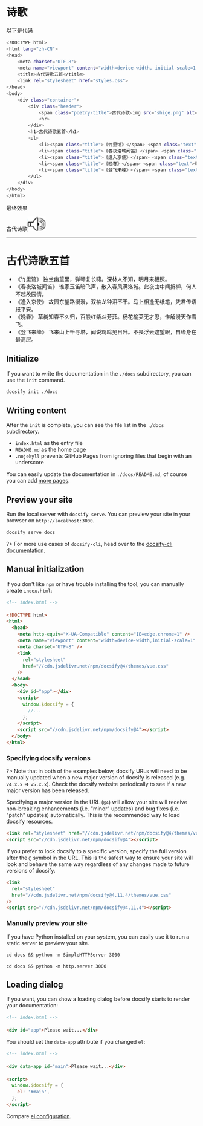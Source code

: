 # 诗歌

以下是代码
```bash
<!DOCTYPE html>
<html lang="zh-CN">
<head>
    <meta charset="UTF-8">
    <meta name="viewport" content="width=device-width, initial-scale=1.0">
    <title>古代诗歌五首</title>
    <link rel="stylesheet" href="styles.css">
</head>
<body>
    <div class="container">
        <div class="header">
            <span class="poetry-title">古代诗歌<img src="shige.png" alt=""></span>
            <hr>
        </div>
        <h1>古代诗歌五首</h1>
        <ul>
            <li><span class="title">《竹里馆》</span> <span class="text">独坐幽篁里，</span><span class="special-text">弹琴复长啸</span>。<span class="text">深林人不知，明月来相照。</span></li>
            <li><span class="title">《春夜洛城闻笛》</span> <span class="text">谁家玉笛暗飞声，</span><span class="special-text">散入春风满洛城</span>。<span class="text">此夜曲中闻折柳，何人不起故园情。</span></li>
            <li><span class="title">《逢入京使》</span> <span class="text">故园东望路漫漫，双袖龙钟泪不干。马上相逢无纸笔，凭君传语报平安。</span></li>
            <li><span class="title">《晚春》</span> <span class="text">草树知春不久归，百般红紫斗芳菲。杨花榆荚无才思，惟解漫天作雪飞。</span></li>
            <li><span class="title">《登飞来峰》</span> <span class="text">飞来山上千寻塔，闻说鸡鸣见日升。不畏浮云遮望眼，自缘身在最高层。</span></li>
        </ul>
    </div>
</body>
</html>
```
最终效果

<!DOCTYPE html>
<html lang="zh-CN">
<head>
    <meta charset="UTF-8">
    <meta name="viewport" content="width=device-width, initial-scale=1.0">
    <title>古代诗歌五首</title>
    <link rel="stylesheet" href="styles.css">
</head>
<body>
    <div class="container">
        <div class="header">
            <span class="poetry-title">古代诗歌<img src="images/shige.png" alt=""></span>
            <hr>
        </div>
        <h1>古代诗歌五首</h1>
        <ul>
            <li><span class="title">《竹里馆》</span> <span class="text">独坐幽篁里，</span><span class="special-text">弹琴复长啸</span>。<span class="text">深林人不知，明月来相照。</span></li>
            <li><span class="title">《春夜洛城闻笛》</span> <span class="text">谁家玉笛暗飞声，</span><span class="special-text">散入春风满洛城</span>。<span class="text">此夜曲中闻折柳，何人不起故园情。</span></li>
            <li><span class="title">《逢入京使》</span> <span class="text">故园东望路漫漫，双袖龙钟泪不干。马上相逢无纸笔，凭君传语报平安。</span></li>
            <li><span class="title">《晚春》</span> <span class="text">草树知春不久归，百般红紫斗芳菲。杨花榆荚无才思，惟解漫天作雪飞。</span></li>
            <li><span class="title">《登飞来峰》</span> <span class="text">飞来山上千寻塔，闻说鸡鸣见日升。不畏浮云遮望眼，自缘身在最高层。</span></li>
        </ul>
    </div>
</body>
</html>


## Initialize

If you want to write the documentation in the `./docs` subdirectory, you can use the `init` command.

```bash
docsify init ./docs
```

## Writing content

After the `init` is complete, you can see the file list in the `./docs` subdirectory.

- `index.html` as the entry file
- `README.md` as the home page
- `.nojekyll` prevents GitHub Pages from ignoring files that begin with an underscore

You can easily update the documentation in `./docs/README.md`, of course you can add [more pages](more-pages.md).

## Preview your site

Run the local server with `docsify serve`. You can preview your site in your browser on `http://localhost:3000`.

```bash
docsify serve docs
```

?> For more use cases of `docsify-cli`, head over to the [docsify-cli documentation](https://github.com/docsifyjs/docsify-cli).

## Manual initialization

If you don't like `npm` or have trouble installing the tool, you can manually create `index.html`:

```html
<!-- index.html -->

<!DOCTYPE html>
<html>
  <head>
    <meta http-equiv="X-UA-Compatible" content="IE=edge,chrome=1" />
    <meta name="viewport" content="width=device-width,initial-scale=1" />
    <meta charset="UTF-8" />
    <link
      rel="stylesheet"
      href="//cdn.jsdelivr.net/npm/docsify@4/themes/vue.css"
    />
  </head>
  <body>
    <div id="app"></div>
    <script>
      window.$docsify = {
        //...
      };
    </script>
    <script src="//cdn.jsdelivr.net/npm/docsify@4"></script>
  </body>
</html>
```

### Specifying docsify versions

?> Note that in both of the examples below, docsify URLs will need to be manually updated when a new major version of docsify is released (e.g. `v4.x.x` => `v5.x.x`). Check the docsify website periodically to see if a new major version has been released.

Specifying a major version in the URL (`@4`) will allow your site will receive non-breaking enhancements (i.e. "minor" updates) and bug fixes (i.e. "patch" updates) automatically. This is the recommended way to load docsify resources.

```html
<link rel="stylesheet" href="//cdn.jsdelivr.net/npm/docsify@4/themes/vue.css" />
<script src="//cdn.jsdelivr.net/npm/docsify@4"></script>
```

If you prefer to lock docsify to a specific version, specify the full version after the `@` symbol in the URL. This is the safest way to ensure your site will look and behave the same way regardless of any changes made to future versions of docsify.

```html
<link
  rel="stylesheet"
  href="//cdn.jsdelivr.net/npm/docsify@4.11.4/themes/vue.css"
/>
<script src="//cdn.jsdelivr.net/npm/docsify@4.11.4"></script>
```

### Manually preview your site

If you have Python installed on your system, you can easily use it to run a static server to preview your site.

```python2
cd docs && python -m SimpleHTTPServer 3000
```

```python3
cd docs && python -m http.server 3000
```

## Loading dialog

If you want, you can show a loading dialog before docsify starts to render your documentation:

```html
<!-- index.html -->

<div id="app">Please wait...</div>
```

You should set the `data-app` attribute if you changed `el`:

```html
<!-- index.html -->

<div data-app id="main">Please wait...</div>

<script>
  window.$docsify = {
    el: '#main',
  };
</script>
```

Compare [el configuration](configuration.md#el).

